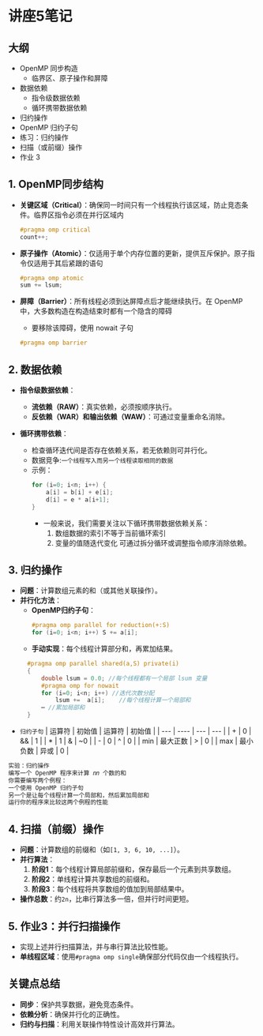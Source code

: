 # 讲座5笔记
## 大纲  
- OpenMP 同步构造
    - 临界区、原子操作和屏障
- 数据依赖
    - 指令级数据依赖
    - 循环携带数据依赖
- 归约操作
- OpenMP 归约子句
- 练习：归约操作
- 扫描（或前缀）操作
- 作业 3
## 1. OpenMP同步结构
- **关键区域（Critical）**：确保同一时间只有一个线程执行该区域，防止竞态条件。临界区指令必须在并行区域内
  ```c
  #pragma omp critical
  count++;
  ```
  
- **原子操作（Atomic）**：仅适用于单个内存位置的更新，提供互斥保护。原子指令仅适用于其后紧跟的语句
  ```c
  #pragma omp atomic
  sum += lsum;
  ```
  
- **屏障（Barrier）**：所有线程必须到达屏障点后才能继续执行。在 OpenMP 中，大多数构造在构造结束时都有一个隐含的障碍
    - 要移除该障碍，使用 nowait 子句
  ```c
  #pragma omp barrier
  ```

## 2. 数据依赖
- **指令级数据依赖**：
  - **流依赖（RAW）**：真实依赖，必须按顺序执行。
  - **反依赖（WAR）**和**输出依赖（WAW）**：可通过变量重命名消除。

- **循环携带依赖**：
  - 检查循环迭代间是否存在依赖关系，若无依赖则可并行化。
  - 数据竞争:`一个线程写入而另一个线程读取相同的数据`
  - 示例：
    ```c
    for (i=0; i<n; i++) {
        a[i] = b[i] + e[i];
        d[i] = e * a[i+1];
    }
    ```
    - 一般来说，我们需要关注以下循环携带数据依赖关系：
        1. 数组数据的索引不等于当前循环索引
        2. 变量的值随迭代变化
    可通过拆分循环或调整指令顺序消除依赖。

## 3. 归约操作
- **问题**：计算数组元素的和（或其他关联操作）。
- **并行化方法**：
  - **OpenMP归约子句**：
    ```c
    #pragma omp parallel for reduction(+:S)
    for (i=0; i<n; i++) S += a[i];
    ```
  - **手动实现**：每个线程计算部分和，再累加结果。
  ```c
    #pragma omp parallel shared(a,S) private(i) 
    {
        double lsum = 0.0; //每个线程都有一个局部 lsum 变量
        #pragma omp for nowait
        for (i=0; i<n; i++) //迭代次数分配 
            lsum +=  a[i];    //每个线程计算一个局部和
        ⋯ //累加局部和
    }
  ```
- `归约子句`
| 运算符 | 初始值  | 运算符 | 初始值 |
| --- | ---- | --- | --- |
| +   | 0    | &&  | 1   |
| \*  | 1    | &   | ~0  |
| -   | 0    | ^   | 0   |
| min | 最大正数 | >   | 0   |
| max | 最小负数 | 异或  | 0   |

```bash
实验：归约操作
编写一个 OpenMP 程序来计算 𝑛𝑛 个数的和
你需要编写两个例程：
一个使用 OpenMP 归约子句
另一个是让每个线程计算一个局部和，然后累加局部和
运行你的程序来比较这两个例程的性能
```

## 4. 扫描（前缀）操作
- **问题**：计算数组的前缀和（如`[1, 3, 6, 10, ...]`）。
- **并行算法**：
  1. **阶段1**：每个线程计算局部前缀和，保存最后一个元素到共享数组。
  2. **阶段2**：单线程计算共享数组的前缀和。
  3. **阶段3**：每个线程将共享数组的值加到局部结果中。
- **操作总数**：约`2n`，比串行算法多一倍，但并行时间更短。

## 5. 作业3：并行扫描操作
- 实现上述并行扫描算法，并与串行算法比较性能。
- **单线程区域**：使用`#pragma omp single`确保部分代码仅由一个线程执行。

## 关键点总结
- **同步**：保护共享数据，避免竞态条件。
- **依赖分析**：确保并行化的正确性。
- **归约与扫描**：利用关联操作特性设计高效并行算法。


